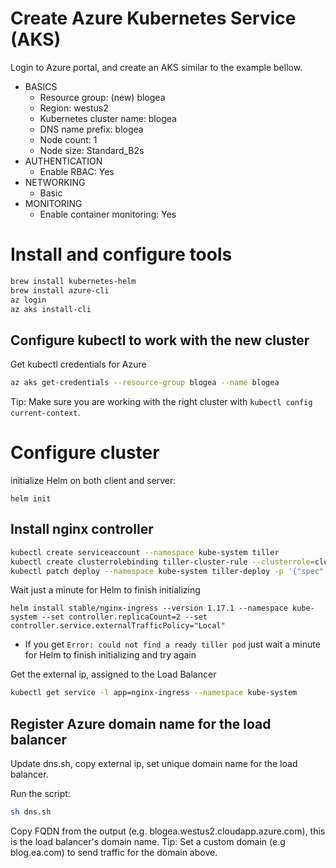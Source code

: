 # Create Azure Kubernetes Service (AKS)
Login to Azure portal, and create an AKS similar to the example bellow.

 - BASICS
    - Resource group: (new) blogea
    - Region: westus2
    - Kubernetes cluster name: blogea
    - DNS name prefix: blogea
    - Node count: 1
    - Node size: Standard_B2s
 - AUTHENTICATION
    - Enable RBAC: Yes
 - NETWORKING
    - Basic
 - MONITORING
    - Enable container monitoring: Yes

# Install and configure tools
```bash
brew install kubernetes-helm
brew install azure-cli
az login
az aks install-cli
```

## Configure kubectl to work with the new cluster
Get kubectl credentials for Azure
```bash
az aks get-credentials --resource-group blogea --name blogea
```
Tip: Make sure you are working with the right cluster with `kubectl config current-context`.

# Configure cluster
initialize Helm on both client and server:
```
helm init
```

## Install nginx controller
```bash
kubectl create serviceaccount --namespace kube-system tiller
kubectl create clusterrolebinding tiller-cluster-rule --clusterrole=cluster-admin --serviceaccount=kube-system:tiller
kubectl patch deploy --namespace kube-system tiller-deploy -p '{"spec":{"template":{"spec":{"serviceAccount":"tiller"}}}}'
```
Wait just a minute for Helm to finish initializing
```
helm install stable/nginx-ingress --version 1.17.1 --namespace kube-system --set controller.replicaCount=2 --set controller.service.externalTrafficPolicy="Local"
```
* If you get `Error: could not find a ready tiller pod` just wait a minute for Helm to finish initializing and try again

Get the external ip, assigned to the Load Balancer
```bash
kubectl get service -l app=nginx-ingress --namespace kube-system
```

## Register Azure domain name for the load balancer
Update dns.sh, copy external ip, set unique domain name for the load balancer.

Run the script:
```bash
sh dns.sh
```
Copy FQDN from the output (e.g. blogea.westus2.cloudapp.azure.com), this is the load balancer's domain name.
Tip: Set a custom domain (e.g blog.ea.com) to send traffic for the domain above.
